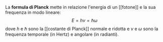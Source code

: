 La **formula di Planck** mette in relazione l'energia di un [[fotone]] e la sua frequenza in modo lineare:
$$E=h\nu=\hbar\omega$$
dove $h$ e $\hbar$ sono la [[costante di Planck]] normale e ridotta e $\nu$ e $\omega$ sono la frequenza temporale (in Hertz) e angolare (in radianti).